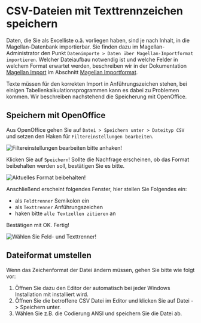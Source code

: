 # CSV-Dateien mit Texttrennzeichen speichern

Daten, die Sie als Excelliste o.ä. vorliegen haben, sind je nach Inhalt, in die Magellan-Datenbank importierbar. Sie finden dazu im Magellan-Administrator den Punkt `Datenimporte > Daten über Magellan-Importformat importieren`. Welcher Dateiaufbau notwendig ist und welche Felder in welchem Format erwartet werden, beschreiben wir in der Dokumentation [Magellan Import](https://doc.magellan6-import.stueber.de/) im Abschnitt [Magellan Importformat](https://doc.magellan-import.stueber.de/MagImp/magellan-importformat.html).

Texte müssen für den korrekten Import in Anführungszeichen stehen, bei einigen Tabellenkalkulationsprogrammen kann es dabei zu Problemen kommen. Wir beschreiben nachstehend die Speicherung mit OpenOffice.

## Speichern mit OpenOffice

Aus OpenOffice gehen Sie auf `Datei > Speichern unter > Dateityp CSV` und setzen den Haken für `Filtereinstellungen bearbeiten`.

![Filtereinstellungen bearbeiten bitte anhaken!](/assets/images/csv1.png)

Klicken Sie auf `Speichern`! Sollte die Nachfrage erscheinen, ob das Format beibehalten werden soll, bestätigen Sie es bitte.

![Aktuelles Format beibehalten!](/assets/images/csv2.png)

Anschließend erscheint folgendes Fenster, hier stellen Sie Folgendes ein:
* als `Feldtrenner` Semikolon ein
* als `Texttrenner` Anführungszeichen
* haken bitte `alle Textzellen zitieren` an

Bestätigen mit OK. Fertig!

![Wählen Sie Feld- und Texttrenner!](/assets/images/csv3.png)

## Dateiformat umstellen

Wenn das Zeichenformat der Datei ändern müssen, gehen Sie bitte wie folgt vor:

1. Öffnen Sie dazu den Editor der automatisch bei jeder Windows Installation mit installiert wird. 
2. Öffnen Sie die betroffene CSV Datei im Editor und klicken Sie auf Datei -> Speichern unter.
3. Wählen Sie z.B. die Codierung ANSI und speichern Sie die Datei ab.
